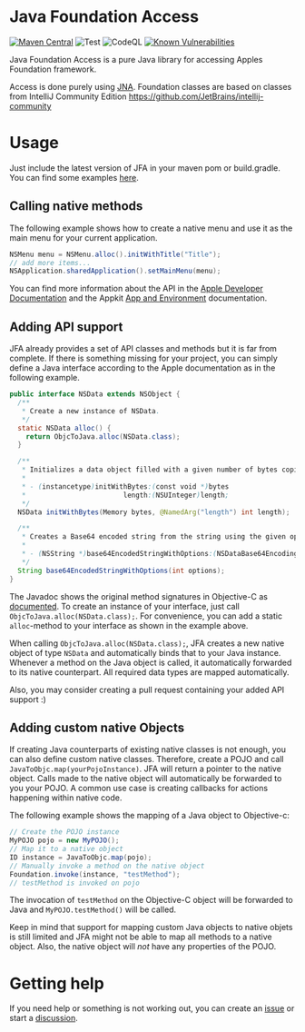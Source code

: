 # Java Foundation Access

[![Maven Central](https://img.shields.io/maven-central/v/de.jangassen/jfa.svg?label=Maven%20Central)](https://search.maven.org/search?q=g:%22de.jangassen%22%20AND%20a:%22jfa%22)
![Test](https://github.com/0x4a616e/jfa/workflows/Test/badge.svg)
![CodeQL](https://github.com/0x4a616e/jfa/workflows/CodeQL/badge.svg)
[![Known Vulnerabilities](https://snyk.io/test/github/0x4a616e/jfa/badge.svg?targetFile=pom.xml)](https://snyk.io/test/github/0x4a616e/jfa?targetFile=pom.xml)

Java Foundation Access is a pure Java library for accessing Apples Foundation framework.

Access is done purely using [JNA](https://github.com/java-native-access/jna). Foundation classes are based on classes from IntelliJ Community Edition https://github.com/JetBrains/intellij-community 

# Usage

Just include the latest version of JFA in your maven pom or build.gradle. You can find some examples [here](https://search.maven.org/search?q=g:%22de.jangassen%22%20AND%20a:%22jfa%22). 

## Calling native methods

The following example shows how to create a native menu and use it as the main menu for your current application.

```java
NSMenu menu = NSMenu.alloc().initWithTitle("Title");
// add more items...
NSApplication.sharedApplication().setMainMenu(menu);
```

You can find more information about the API in the [Apple Developer Documentation](https://developer.apple.com/documentation/objectivec?language=objc) and
the Appkit [App and Environment](https://developer.apple.com/documentation/appkit/app_and_environment?language=objc) documentation.

## Adding API support

JFA already provides a set of API classes and methods but it is far from complete. If there is something missing for your project,
you can simply define a Java interface according to the Apple documentation as in the following example.

```java
public interface NSData extends NSObject {
  /**
   * Create a new instance of NSData.
   */
  static NSData alloc() {
    return ObjcToJava.alloc(NSData.class);
  }

  /**
   * Initializes a data object filled with a given number of bytes copied from a given buffer.
   * 
   * - (instancetype)initWithBytes:(const void *)bytes 
   *                        length:(NSUInteger)length;
   */
  NSData initWithBytes(Memory bytes, @NamedArg("length") int length);

  /**
   * Creates a Base64 encoded string from the string using the given options.
   * 
   * - (NSString *)base64EncodedStringWithOptions:(NSDataBase64EncodingOptions)options;
   */
  String base64EncodedStringWithOptions(int options);
}
```

The Javadoc shows the original method signatures in Objective-C as [documented](https://developer.apple.com/documentation/foundation/nsdata?language=objc).
To create an instance of your interface, just call `ObjcToJava.alloc(NSData.class);`. For convenience, you can add a static `alloc`-method to your interface as shown in the example above.

When calling `ObjcToJava.alloc(NSData.class);`, JFA creates a new native object of type `NSData` and automatically binds that to your Java instance. Whenever a method on the Java object is called, it automatically forwarded to its native counterpart. All required data types are mapped automatically.

Also, you may consider creating a pull request containing your added API support :)

## Adding custom native Objects

If creating Java counterparts of existing native classes is not enough, you can also define custom native classes. Therefore, create a POJO and call `JavaToObjc.map(yourPojoInstance)`. JFA will return a pointer to the native object. Calls made to the native object will automatically be forwarded to you your POJO. A common use case is creating callbacks for actions happening within native code.

The following example shows the mapping of a Java object to Objective-c:

```java
// Create the POJO instance
MyPOJO pojo = new MyPOJO();
// Map it to a native object
ID instance = JavaToObjc.map(pojo);
// Manually invoke a method on the native object
Foundation.invoke(instance, "testMethod");
// testMethod is invoked on pojo
```

The invocation of `testMethod` on the Objective-C object will be forwarded to Java and `MyPOJO.testMethod()` will be called.

Keep in mind that support for mapping custom Java objects to native objets is still limited and JFA might not be able to map all methods to a native object. Also, the native object will _not_ have any properties of the POJO. 

# Getting help

If you need help or something is not working out, you can create an [issue](Issues
) or start a [discussion](https://github.com/0x4a616e/jfa/discussions).
